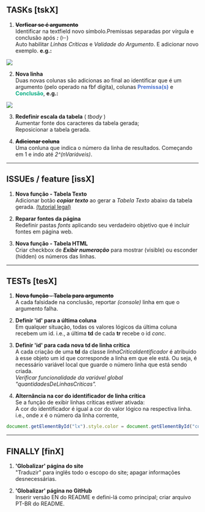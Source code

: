 <!-- Copyright (c) 2016 Micael Levi L. Cavalcante. All rights reserved. -->

## TASKs [tskX]

1. ~~**Verficar se é argumento**~~ <br>
Identificar na textfield novo símbolo.Premissas separadas por vírgula e conclusão após ***:*** (&#8866;) <br>
Auto habilitar _Linhas Críticas_ e _Validade do Argumento_. E adicionar novo exemplo. **e.g.:** <br>
<img src="http://i.imgur.com/Hnl833H.png">

2. **Nova linha** <br>
Duas novas colunas são adicionas ao final ao identificar que é um argumento (pelo operado na fbf digita), colunas
<span style="color:rgb(72, 114,208)">**Premissa(s)**</span> e
<span style="color:rgb(9, 173, 131)">**Conclusão**</span>, **e.g.:** <br>
<img src="http://i.imgur.com/U9KIptj.png">

3. **Redefinir escala da tabela** ( _tbody_ ) <br>
Aumentar fonte dos caracteres da tabela gerada;<br>
Reposicionar a tabela gerada.

4. ~~**Adicionar coluna**~~ <br>
Uma conluna que indica o número da linha de resultados. Começando em 1 e indo até _2^(nVariáveis)_.


---
## ISSUEs / feature [issX]

1. **Nova função - Tabela Texto** <br>
Adicionar botão ***copiar texto*** ao gerar a _Tabela Texto_ abaixo da tabela gerada.
<a href="https://zenorocha.github.io/clipboard.js/">(tutorial legal)</a>

2. **Reparar fontes da página** <br>
Redefinir pastas _fonts_ aplicando seu verdadeiro objetivo que é incluir fontes em página web.

3. **Nova função - Tabela HTML** <br>
Criar checkbox de ***Exibir numeração*** para mostrar (visible) ou esconder (hidden) os números das linhas.

---
## TESTs [tesX]

1. ~~**Nova função - Tabela para argumento**~~<br>
A cada falsidade na conclusão, reportar _(console)_ linha em que o argumento falha.

2. **Definir 'id' para a última coluna** <br>
Em qualquer situação, todas os valores lógicos da última coluna recebem um id. i.e.,
a última **td** de cada **tr** recebe o id _conc_.

3. **Definir 'id' para cada nova td de linha crítica** <br>
A cada criação de uma **td** da classe _linhaCriticaIdentificador_ é atribuido à esse objeto um id que corresponde a linha em que ele está. Ou seja, é necessário variável local que guarde o número linha que está sendo criada. <br>
_Verificar funcionalidade da variável global "quantidadesDeLinhasCriticas"._

4. **Alternância na cor do identificador de linha crítica** <br>
Se a função de exibir linhas críticas estiver ativada:<br>
A cor do identificador é igual a cor do valor lógico na respectiva linha. i.e., onde _x_ é o número da linha corrente,
```javascript
document.getElementById("lx").style.color = document.getElementById("conc").style.color;
```


---
## FINALLY [finX]

1. **'Globalizar' página do site** <br>
"Traduzir" para inglês todo o escopo do site;
apagar informações desnecessárias.

2. **'Globalizar' página no GitHub** <br>
Inserir versão EN do README e defini-lá como principal;
criar arquivo PT-BR do README.
